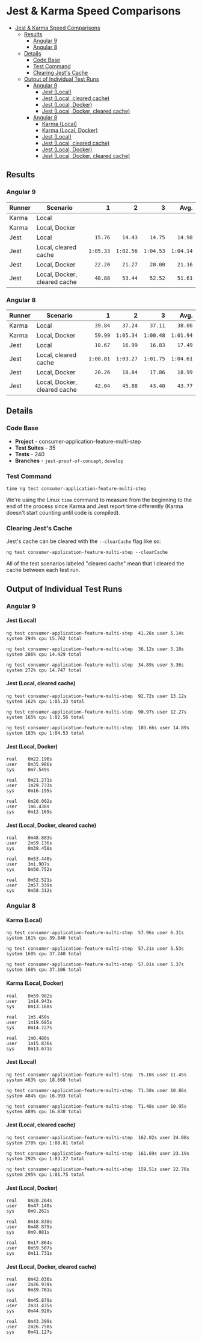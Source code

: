 # Jest & Karma Speed Comparisons

- [Jest & Karma Speed Comparisons](#jest--karma-speed-comparisons)
  - [Results](#results)
    - [Angular 9](#angular-9)
    - [Angular 8](#angular-8)
  - [Details](#details)
    - [Code Base](#code-base)
    - [Test Command](#test-command)
    - [Clearing Jest's Cache](#clearing-jests-cache)
  - [Output of Individual Test Runs](#output-of-individual-test-runs)
    - [Angular 9](#angular-9-1)
      - [Jest (Local)](#jest-local)
      - [Jest (Local, cleared cache)](#jest-local-cleared-cache)
      - [Jest (Local, Docker)](#jest-local-docker)
      - [Jest (Local, Docker, cleared cache)](#jest-local-docker-cleared-cache)
    - [Angular 8](#angular-8-1)
      - [Karma (Local)](#karma-local)
      - [Karma (Local, Docker)](#karma-local-docker)
      - [Jest (Local)](#jest-local-1)
      - [Jest (Local, cleared cache)](#jest-local-cleared-cache-1)
      - [Jest (Local, Docker)](#jest-local-docker-1)
      - [Jest (Local, Docker, cleared cache)](#jest-local-docker-cleared-cache-1)

## Results

### Angular 9

| Runner | Scenario                     |         1 |         2 |         3 |      Avg. |
| ------ | ---------------------------- | --------: | --------: | --------: | --------: |
| Karma  | Local                        |           |           |           |           |
| Karma  | Local, Docker                |           |           |           |           |
| Jest   | Local                        |   `15.76` |   `14.43` |   `14.75` |   `14.98` |
| Jest   | Local, cleared cache         | `1:05.33` | `1:02.56` | `1:04.53` | `1:04.14` |
| Jest   | Local, Docker                |   `22.20` |   `21.27` |   `20.00` |   `21.16` |
| Jest   | Local, Docker, cleared cache |   `48.88` |   `53.44` |   `52.52` |   `51.61` |

### Angular 8

| Runner | Scenario                     |         1 |         2 |         3 |      Avg. |
| ------ | ---------------------------- | --------: | --------: | --------: | --------: |
| Karma  | Local                        |   `39.84` |   `37.24` |   `37.11` |   `38.06` |
| Karma  | Local, Docker                |   `59.99` | `1:05.34` | `1:00.48` | `1:01.94` |
| Jest   | Local                        |   `18.67` |   `16.99` |   `16.83` |   `17.49` |
| Jest   | Local, cleared cache         | `1:08.81` | `1:03.27` | `1:01.75` | `1:04.61` |
| Jest   | Local, Docker                |   `20.26` |   `18.84` |   `17.86` |   `18.99` |
| Jest   | Local, Docker, cleared cache |   `42.04` |   `45.88` |   `43.40` |   `43.77` |

## Details

### Code Base

- **Project** - consumer-application-feature-multi-step
- **Test Suites** - 35
- **Tests** - 240
- **Branches** - `jest-proof-of-concept`, `develop`

### Test Command

```shell
time ng test consumer-application-feature-multi-step
```

We're using the Linux `time` command to measure from the beginning to the end of the process since Karma and Jest report time differently (Karma doesn't start counting until code is compiled).

### Clearing Jest's Cache

Jest's cache can be cleared with the `--clearCache` flag like so:

```shell
ng test consumer-application-feature-multi-step --clearCache
```

All of the test scenarios labeled "cleared cache" mean that I cleared the cache between each test run.

## Output of Individual Test Runs

### Angular 9

#### Jest (Local)

```shell
ng test consumer-application-feature-multi-step  41.26s user 5.14s system 294% cpu 15.762 total

ng test consumer-application-feature-multi-step  36.12s user 5.18s system 286% cpu 14.429 total

ng test consumer-application-feature-multi-step  34.89s user 5.36s system 272% cpu 14.747 total
```

#### Jest (Local, cleared cache)

```shell
ng test consumer-application-feature-multi-step  92.72s user 13.12s system 162% cpu 1:05.33 total

ng test consumer-application-feature-multi-step  90.97s user 12.27s system 165% cpu 1:02.56 total

ng test consumer-application-feature-multi-step  103.66s user 14.89s system 183% cpu 1:04.53 total
```

#### Jest (Local, Docker)

```shell
real    0m22.196s
user    0m35.986s
sys     0m7.549s

real    0m21.271s
user    1m29.733s
sys     0m16.195s

real    0m20.002s
user    1m6.438s
sys     0m12.169s
```

#### Jest (Local, Docker, cleared cache)

```shell
real    0m48.883s
user    2m59.136s
sys     0m39.458s

real    0m53.440s
user    3m1.907s
sys     0m50.752s

real    0m52.521s
user    2m57.339s
sys     0m58.312s
```

### Angular 8

#### Karma (Local)

```shell
ng test consumer-application-feature-multi-step  57.96s user 6.31s system 161% cpu 39.840 total

ng test consumer-application-feature-multi-step  57.21s user 5.53s system 168% cpu 37.240 total

ng test consumer-application-feature-multi-step  57.01s user 5.37s system 168% cpu 37.106 total
```

#### Karma (Local, Docker)

```shell
real    0m59.982s
user    1m14.943s
sys     0m13.168s

real    1m5.450s
user    1m19.685s
sys     0m14.727s

real    1m0.480s
user    1m15.836s
sys     0m13.671s
```

#### Jest (Local)

```shell
ng test consumer-application-feature-multi-step  75.10s user 11.45s system 463% cpu 18.668 total

ng test consumer-application-feature-multi-step  71.50s user 10.86s system 484% cpu 16.993 total

ng test consumer-application-feature-multi-step  71.48s user 10.95s system 489% cpu 16.830 total
```

#### Jest (Local, cleared cache)

```shell
ng test consumer-application-feature-multi-step  162.02s user 24.08s system 270% cpu 1:08.81 total

ng test consumer-application-feature-multi-step  161.69s user 23.19s system 292% cpu 1:03.27 total

ng test consumer-application-feature-multi-step  159.51s user 22.70s system 295% cpu 1:01.75 total
```

#### Jest (Local, Docker)

```
real    0m20.264s
user    0m47.148s
sys     0m9.262s

real    0m18.838s
user    0m48.879s
sys     0m9.081s

real    0m17.864s
user    0m59.507s
sys     0m11.731s
```

#### Jest (Local, Docker, cleared cache)

```
real    0m42.036s
user    2m26.939s
sys     0m39.761s

real    0m45.879s
user    2m31.435s
sys     0m44.920s

real    0m43.399s
user    2m26.750s
sys     0m41.127s
```
